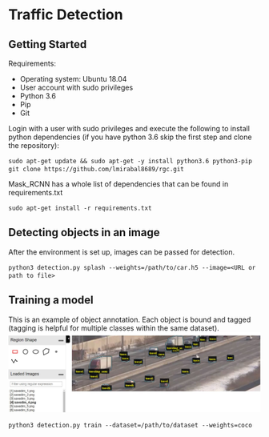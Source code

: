 # Traffic Detection

## Getting Started

Requirements:
- Operating system: Ubuntu 18.04
- User account with sudo privileges
- Python 3.6
- Pip
- Git

Login with a user with sudo privileges and execute the following to install python dependencies (if you have python 3.6 skip the first step and clone the repository):

```
sudo apt-get update && sudo apt-get -y install python3.6 python3-pip
git clone https://github.com/lmirabal8689/rgc.git
```

Mask_RCNN has a whole list of dependencies that can be found in requirements.txt
```
sudo apt-get install -r requirements.txt
``` 

## Detecting objects in an image
After the environment is set up, images can be passed for detection.
```
python3 detection.py splash --weights=/path/to/car.h5 --image=<URL or path to file>
```



## Training a model
This is an example of object annotation. Each object is bound and tagged (tagging is helpful for multiple classes within the same dataset).
![](/assets/annotation.jpg)




```
python3 detection.py train --dataset=/path/to/dataset --weights=coco
```